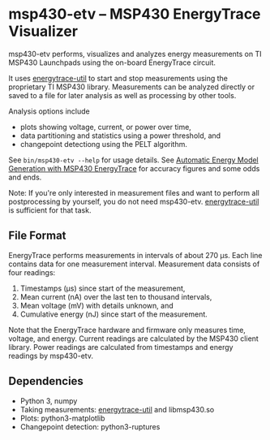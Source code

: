 # msp430-etv – MSP430 EnergyTrace Visualizer

msp430-etv performs, visualizes and analyzes energy measurements
on TI MSP430 Launchpads using the on-board EnergyTrace circuit.

It uses [energytrace-util](https://github.com/derf/energytrace-util) to start
and stop measurements using the proprietary TI MSP430 library. Measurements can
be analyzed directly or saved to a file for later analysis as well as
processing by other tools.

Analysis options include

* plots showing voltage, current, or power over time,
* data partitioning and statistics using a power threshold, and
* changepoint detectiong using the PELT algorithm.

See `bin/msp430-etv --help` for usage details. See [Automatic Energy Model
Generation with MSP430
EnergyTrace](https://ess.cs.uos.de/static/papers/Friesel-2021-CPSIoTBench.pdf)
for accuracy figures and some odds and ends.

Note: If you're only interested in measurement files and want to perform all
postprocessing by yourself, you do not need msp430-etv.
[energytrace-util](https://github.com/derf/energytrace-util) is sufficient for
that task.

## File Format

EnergyTrace performs measurements in intervals of about 270 µs. Each line
contains data for one measurement interval. Measurement data consists of four
readings:

1. Timestamps (µs) since start of the measurement,
2. Mean current (nA) over the last ten to thousand intervals,
3. Mean voltage (mV) with details unknown, and
4. Cumulative energy (nJ) since start of the measurement.

Note that the EnergyTrace hardware and firmware only measures time, voltage,
and energy. Current readings are calculated by the MSP430 client library. Power
readings are calculated from timestamps and energy readings by msp430-etv.

## Dependencies

* Python 3, numpy
* Taking measurements: [energytrace-util](https://github.com/derf/energytrace-util) and libmsp430.so
* Plots: python3-matplotlib
* Changepoint detection: python3-ruptures
